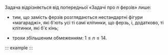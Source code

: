 Задача відрізняється від попередньої «Задачі про $n$ ферзів» лише:

-   тим, що замість ферзів розглядаються нестандартні фігури
    «магараджі», які б'ють усі ті самі клітинки, що ферзь, і, додатково,
    ті клітинки, які б'є кінь;

-   трохи збільшеним обмеженням: $1\leqslant n\leqslant 14$.

::: example
:::
